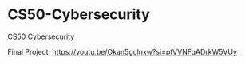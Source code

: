 # CS50-Cybersecurity
CS50 Cybersecurity

Final Project: https://youtu.be/Okan5gclnxw?si=ptVVNFqADrkW5VUy
